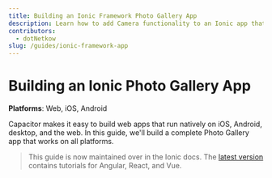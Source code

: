 ```yaml
---
title: Building an Ionic Framework Photo Gallery App
description: Learn how to add Camera functionality to an Ionic app that works on the web, iOS, and Android
contributors:
  - dotNetkow
slug: /guides/ionic-framework-app
---
```


# Building an Ionic Photo Gallery App

**Platforms**: Web, iOS, Android

Capacitor makes it easy to build web apps that run natively on iOS, Android, desktop, and the web. In this guide, we'll build a complete Photo Gallery app that works on all platforms.

> This guide is now maintained over in the Ionic docs. The [latest version](https://ionicframework.com/docs/v3/intro/next) contains tutorials for Angular, React, and Vue.
